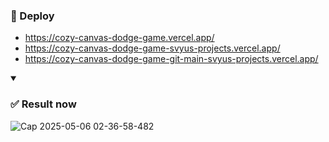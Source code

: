 <h3>🚀 Deploy </h3>

- https://cozy-canvas-dodge-game.vercel.app/
- https://cozy-canvas-dodge-game-svyus-projects.vercel.app/
- https://cozy-canvas-dodge-game-git-main-svyus-projects.vercel.app/

<details open><summary>
<h3>✅ Result now</h3></summary>

![Cap 2025-05-06 02-36-58-482](https://github.com/user-attachments/assets/44c5c844-f59d-4d17-b0cc-f9011b7bb0a3)
</details>
